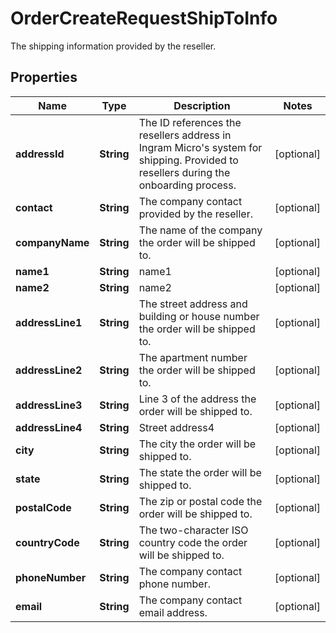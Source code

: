 

# OrderCreateRequestShipToInfo

The shipping information provided by the reseller.

## Properties

| Name | Type | Description | Notes |
|------------ | ------------- | ------------- | -------------|
|**addressId** | **String** | The ID references the resellers address in Ingram Micro&#39;s system for shipping. Provided to resellers during the onboarding process. |  [optional] |
|**contact** | **String** | The company contact provided by the reseller. |  [optional] |
|**companyName** | **String** | The name of the company the order will be shipped to. |  [optional] |
|**name1** | **String** | name1 |  [optional] |
|**name2** | **String** | name2 |  [optional] |
|**addressLine1** | **String** | The street address and building or house number the order will be shipped to. |  [optional] |
|**addressLine2** | **String** | The apartment number the order will be shipped to. |  [optional] |
|**addressLine3** | **String** | Line 3 of the address the order will be shipped to. |  [optional] |
|**addressLine4** | **String** | Street address4 |  [optional] |
|**city** | **String** | The city the order will be shipped to. |  [optional] |
|**state** | **String** | The state the order will be shipped to. |  [optional] |
|**postalCode** | **String** | The zip or postal code the order will be shipped to. |  [optional] |
|**countryCode** | **String** | The two-character ISO country code the order will be shipped to. |  [optional] |
|**phoneNumber** | **String** | The company contact phone number. |  [optional] |
|**email** | **String** | The company contact email address. |  [optional] |



